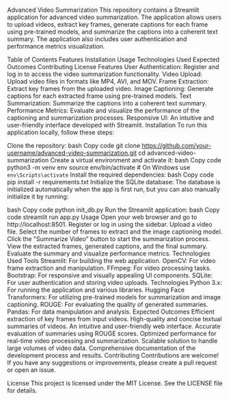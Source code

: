 Advanced Video Summarization
This repository contains a Streamlit application for advanced video summarization. The application allows users to upload videos, extract key frames, generate captions for each frame using pre-trained models, and summarize the captions into a coherent text summary. The application also includes user authentication and performance metrics visualization.

Table of Contents
Features
Installation
Usage
Technologies Used
Expected Outcomes
Contributing
License
Features
User Authentication: Register and log in to access the video summarization functionality.
Video Upload: Upload video files in formats like MP4, AVI, and MOV.
Frame Extraction: Extract key frames from the uploaded video.
Image Captioning: Generate captions for each extracted frame using pre-trained models.
Text Summarization: Summarize the captions into a coherent text summary.
Performance Metrics: Evaluate and visualize the performance of the captioning and summarization processes.
Responsive UI: An intuitive and user-friendly interface developed with Streamlit.
Installation
To run this application locally, follow these steps:

Clone the repository:
bash
Copy code
git clone https://github.com/your-username/advanced-video-summarization.git
cd advanced-video-summarization
Create a virtual environment and activate it:
bash
Copy code
python3 -m venv env
source env/bin/activate  # On Windows use `env\Scripts\activate`
Install the required dependencies:
bash
Copy code
pip install -r requirements.txt
Initialize the SQLite database:
The database is initialized automatically when the app is first run, but you can also manually initialize it by running:

bash
Copy code
python init_db.py
Run the Streamlit application:
bash
Copy code
streamlit run app.py
Usage
Open your web browser and go to http://localhost:8501.
Register or log in using the sidebar.
Upload a video file.
Select the number of frames to extract and the image captioning model.
Click the "Summarize Video" button to start the summarization process.
View the extracted frames, generated captions, and the final summary.
Evaluate the summary and visualize performance metrics.
Technologies Used
Tools
Streamlit: For building the web application.
OpenCV: For video frame extraction and manipulation.
FFmpeg: For video processing tasks.
Bootstrap: For responsive and visually appealing UI components.
SQLite: For user authentication and storing video uploads.
Technologies
Python 3.x: For running the application and various libraries.
Hugging Face Transformers: For utilizing pre-trained models for summarization and image captioning.
ROUGE: For evaluating the quality of generated summaries.
Pandas: For data manipulation and analysis.
Expected Outcomes
Efficient extraction of key frames from input videos.
High-quality and concise textual summaries of videos.
An intuitive and user-friendly web interface.
Accurate evaluation of summaries using ROUGE scores.
Optimized performance for real-time video processing and summarization.
Scalable solution to handle large volumes of video data.
Comprehensive documentation of the development process and results.
Contributing
Contributions are welcome! If you have any suggestions or improvements, please create a pull request or open an issue.

License
This project is licensed under the MIT License. See the LICENSE file for details.
